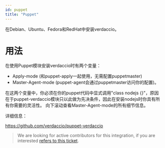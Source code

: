 ```yaml
---
id: puppet
title: "Puppet"
---
```

在Debian、Ubuntu、Fedora和RedHat中安装verdaccio。

# 用法

在使用Puppet模块安装verdaccio时有两个变量：

* Apply-mode (和puppet-apply一起使用，无需配置puppetmaster)
* Master-Agent-mode (puppet-agent会通过puppetmaster访问你的配置)。

在这两个变量中，你必须在你的puppet代码中显式调用"class nodejs {}"，原因在于puppet-verdaccio模块只以此做为先决条件，因此在安装nodejs时你具有所有你需要的灵活性。 向下滚动查看Master-Agent-mode的所有细节信息。

详细信息：

<https://github.com/verdaccio/puppet-verdaccio>

> We are looking for active contributors for this integration, if you are interested [refers to this ticket](https://github.com/verdaccio/puppet-verdaccio/issues/11).